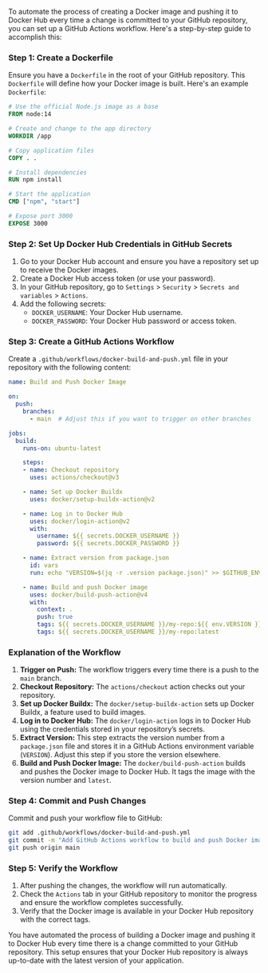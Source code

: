 To automate the process of creating a Docker image and pushing it to Docker Hub every time a change is committed to your GitHub repository, you can set up a GitHub Actions workflow. Here's a step-by-step guide to accomplish this:

### Step 1: Create a Dockerfile

Ensure you have a `Dockerfile` in the root of your GitHub repository. This `Dockerfile` will define how your Docker image is built. Here's an example `Dockerfile`:

```Dockerfile
# Use the official Node.js image as a base
FROM node:14

# Create and change to the app directory
WORKDIR /app

# Copy application files
COPY . .

# Install dependencies
RUN npm install

# Start the application
CMD ["npm", "start"]

# Expose port 3000
EXPOSE 3000
```

### Step 2: Set Up Docker Hub Credentials in GitHub Secrets

1. Go to your Docker Hub account and ensure you have a repository set up to receive the Docker images.
2. Create a Docker Hub access token (or use your password).
3. In your GitHub repository, go to `Settings` > `Security` > `Secrets and variables` > `Actions`.
4. Add the following secrets:
   - `DOCKER_USERNAME`: Your Docker Hub username.
   - `DOCKER_PASSWORD`: Your Docker Hub password or access token.

### Step 3: Create a GitHub Actions Workflow

Create a `.github/workflows/docker-build-and-push.yml` file in your repository with the following content:

```yaml
name: Build and Push Docker Image

on:
  push:
    branches:
      - main  # Adjust this if you want to trigger on other branches

jobs:
  build:
    runs-on: ubuntu-latest

    steps:
    - name: Checkout repository
      uses: actions/checkout@v3

    - name: Set up Docker Buildx
      uses: docker/setup-buildx-action@v2

    - name: Log in to Docker Hub
      uses: docker/login-action@v2
      with:
        username: ${{ secrets.DOCKER_USERNAME }}
        password: ${{ secrets.DOCKER_PASSWORD }}

    - name: Extract version from package.json
      id: vars
      run: echo "VERSION=$(jq -r .version package.json)" >> $GITHUB_ENV

    - name: Build and push Docker image
      uses: docker/build-push-action@v4
      with:
        context: .
        push: true
        tags: ${{ secrets.DOCKER_USERNAME }}/my-repo:${{ env.VERSION }}
        tags: ${{ secrets.DOCKER_USERNAME }}/my-repo:latest
```

### Explanation of the Workflow

1. **Trigger on Push:** The workflow triggers every time there is a push to the `main` branch.
2. **Checkout Repository:** The `actions/checkout` action checks out your repository.
3. **Set up Docker Buildx:** The `docker/setup-buildx-action` sets up Docker Buildx, a feature used to build images.
4. **Log in to Docker Hub:** The `docker/login-action` logs in to Docker Hub using the credentials stored in your repository’s secrets.
5. **Extract Version:** This step extracts the version number from a `package.json` file and stores it in a GitHub Actions environment variable (`VERSION`). Adjust this step if you store the version elsewhere.
6. **Build and Push Docker Image:** The `docker/build-push-action` builds and pushes the Docker image to Docker Hub. It tags the image with the version number and `latest`.

### Step 4: Commit and Push Changes

Commit and push your workflow file to GitHub:

```sh
git add .github/workflows/docker-build-and-push.yml
git commit -m "Add GitHub Actions workflow to build and push Docker image"
git push origin main
```

### Step 5: Verify the Workflow

1. After pushing the changes, the workflow will run automatically.
2. Check the `Actions` tab in your GitHub repository to monitor the progress and ensure the workflow completes successfully.
3. Verify that the Docker image is available in your Docker Hub repository with the correct tags.

You have automated the process of building a Docker image and pushing it to Docker Hub every time there is a change committed to your GitHub repository. This setup ensures that your Docker Hub repository is always up-to-date with the latest version of your application.
